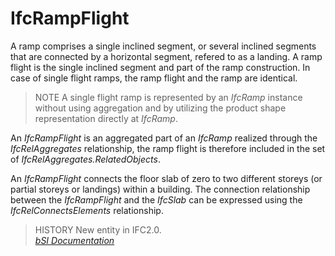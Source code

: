 IfcRampFlight
=============
A ramp comprises a single inclined segment, or several inclined segments that
are connected by a horizontal segment, refered to as a landing. A ramp flight
is the single inclined segment and part of the ramp construction. In case of
single flight ramps, the ramp flight and the ramp are identical.  
  
> NOTE  A single flight ramp is represented by an _IfcRamp_ instance without
> using aggregation and by utilizing the product shape representation directly
> at _IfcRamp_.  
  
An _IfcRampFlight_ is an aggregated part of an _IfcRamp_ realized through the
_IfcRelAggregates_ relationship, the ramp flight is therefore included in the
set of _IfcRelAggregates.RelatedObjects_.  
  
An _IfcRampFlight_ connects the floor slab of zero to two different storeys
(or partial storeys or landings) within a building. The connection
relationship between the _IfcRampFlight_ and the _IfcSlab_ can be expressed
using the _IfcRelConnectsElements_ relationship.  
  
> HISTORY  New entity in IFC2.0.  
[ _bSI
Documentation_](https://standards.buildingsmart.org/IFC/DEV/IFC4_2/FINAL/HTML/schema/ifcsharedbldgelements/lexical/ifcrampflight.htm)


